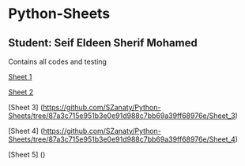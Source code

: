 # Python-Sheets
## Student: Seif Eldeen Sherif Mohamed

Contains all codes and testing

[Sheet 1](https://example.com)<br>

[Sheet 2](https://github.com/SZanaty/Python-Sheets/tree/main/Sheet_2)<br>

[Sheet 3]
(https://github.com/SZanaty/Python-Sheets/tree/87a3c715e951b3e0e91d988c7bb69a39ff68976e/Sheet_3)<br>

[Sheet 4]
(https://github.com/SZanaty/Python-Sheets/tree/87a3c715e951b3e0e91d988c7bb69a39ff68976e/Sheet_4)<br>

[Sheet 5]
()<br>

